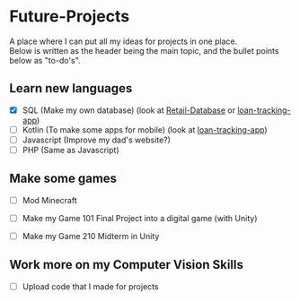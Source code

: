 # Future-Projects
A place where I can put all my ideas for projects in one place.    
Below is written as the header being the main topic, and the bullet points below as "to-do's".   
  
Learn new languages
---
- [x] SQL (Make my own database) (look at [Retail-Database](https://github.com/TFGrump/Retail-Database) or [loan-tracking-app](https://github.com/TFGrump/loan-tracking-app))    
- [ ] Kotlin (To make some apps for mobile) (look at [loan-tracking-app](https://github.com/TFGrump/loan-tracking-app))    
- [ ] Javascript (Improve my dad's website?)   
- [ ] PHP (Same as Javascript)   
  
Make some games
---
- [ ] Mod Minecraft    
- [ ] Make my Game 101 Final Project into a digital game (with Unity)   
- [ ] Make my Game 210 Midterm in Unity    


Work more on my Computer Vision Skills
---
- [ ] Upload code that I made for projects
